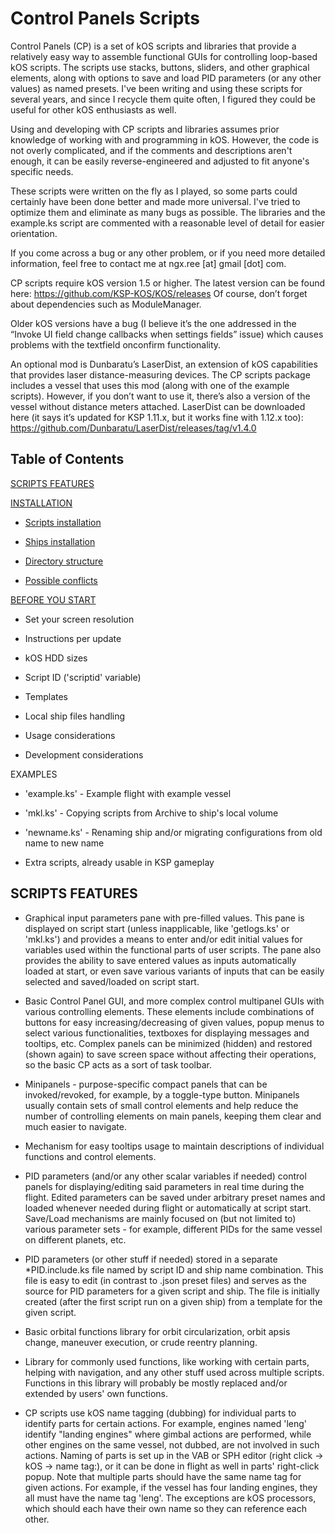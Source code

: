 # Control Panels Scripts

Control Panels (CP) is a set of kOS scripts and libraries that provide a relatively easy way to assemble functional GUIs for controlling loop-based kOS scripts. The scripts use stacks, buttons, sliders, and other graphical elements, along with options to save and load PID parameters (or any other values) as named presets. I've been writing and using these scripts for several years, and since I recycle them quite often, I figured they could be useful for other kOS enthusiasts as well.

Using and developing with CP scripts and libraries assumes prior knowledge of working with and programming in kOS. However, the code is not overly complicated, and if the comments and descriptions aren't enough, it can be easily reverse-engineered and adjusted to fit anyone's specific needs.

These scripts were written on the fly as I played, so some parts could certainly have been done better and made more universal. I've tried to optimize them and eliminate as many bugs as possible. The libraries and the example.ks script are commented with a reasonable level of detail for easier orientation.

If you come across a bug or any other problem, or if you need more detailed information, feel free to contact me at ngx.ree [at] gmail [dot] com.

CP scripts require kOS version 1.5 or higher. The latest version can be found here:
https://github.com/KSP-KOS/KOS/releases
Of course, don’t forget about dependencies such as ModuleManager.

Older kOS versions have a bug (I believe it’s the one addressed in the “Invoke UI field change callbacks when settings fields” issue) which causes problems with the textfield onconfirm functionality.

An optional mod is Dunbaratu’s LaserDist, an extension of kOS capabilities that provides laser distance-measuring devices. The CP scripts package includes a vessel that uses this mod (along with one of the example scripts). However, if you don’t want to use it, there’s also a version of the vessel without distance meters attached.
LaserDist can be downloaded here (it says it’s updated for KSP 1.11.x, but it works fine with 1.12.x too):
https://github.com/Dunbaratu/LaserDist/releases/tag/v1.4.0

## Table of Contents
[SCRIPTS FEATURES](#scripts-features)

[INSTALLATION](#installation)

 - [Scripts installation](#scripts-installation)
 
 - [Ships installation](#ships-installation)
 
 - [Directory structure](#directory-structure)
 
 - [Possible conflicts](#possible-conflicts)
 
[BEFORE YOU START](#before-you-start)

 - Set your screen resolution
 
 - Instructions per update
 
 - kOS HDD sizes
 
 - Script ID ('scriptid' variable)
 
 - Templates
 
 - Local ship files handling
 
 - Usage considerations
 
 - Development considerations
 
EXAMPLES

 - 'example.ks' - Example flight with example vessel
 
 - 'mkl.ks' - Copying scripts from Archive to ship's local volume
 
 - 'newname.ks' - Renaming ship and/or migrating configurations from old name to new name
 
 - Extra scripts, already usable in KSP gameplay
 


## SCRIPTS FEATURES
- Graphical input parameters pane with pre-filled values. This pane is displayed on script start (unless inapplicable, like 'getlogs.ks' or 'mkl.ks') and provides a means to enter and/or edit initial values for variables used within the functional parts of user scripts. The pane also provides the ability to save entered values as inputs automatically loaded at start, or even save various variants of inputs that can be easily selected and saved/loaded on script start.

- Basic Control Panel GUI, and more complex control multipanel GUIs with various controlling elements. These elements include combinations of buttons for easy increasing/decreasing of given values, popup menus to select various functionalities, textboxes for displaying messages and tooltips, etc. Complex panels can be minimized (hidden) and restored (shown again) to save screen space without affecting their operations, so the basic CP acts as a sort of task toolbar.

- Minipanels - purpose-specific compact panels that can be invoked/revoked, for example, by a toggle-type button. Minipanels usually contain sets of small control elements and help reduce the number of controlling elements on main panels, keeping them clear and much easier to navigate.

- Mechanism for easy tooltips usage to maintain descriptions of individual functions and control elements.

- PID parameters (and/or any other scalar variables if needed) control panels for displaying/editing said parameters in real time during the flight. Edited parameters can be saved under arbitrary preset names and loaded whenever needed during flight or automatically at script start. Save/Load mechanisms are mainly focused on (but not limited to) various parameter sets - for example, different PIDs for the same vessel on different planets, etc.

- PID parameters (or other stuff if needed) stored in a separate *PID.include.ks file named by script ID and ship name combination. This file is easy to edit (in contrast to .json preset files) and serves as the source for PID parameters for a given script and ship. The file is initially created (after the first script run on a given ship) from a template for the given script.

- Basic orbital functions library for orbit circularization, orbit apsis change, maneuver execution, or crude reentry planning.

- Library for commonly used functions, like working with certain parts, helping with navigation, and any other stuff used across multiple scripts. Functions in this library will probably be mostly replaced and/or extended by users' own functions.

- CP scripts use kOS name tagging (dubbing) for individual parts to identify parts for certain actions. For example, engines named 'leng' identify "landing engines" where gimbal actions are performed, while other engines on the same vessel, not dubbed, are not involved in such actions. Naming of parts is set up in the VAB or SPH editor (right click → kOS → name tag:), or it can be done in flight as well in parts' right-click popup. Note that multiple parts should have the same name tag for given actions. For example, if the vessel has four landing engines, they all must have the name tag 'leng'. The exceptions are kOS processors, which should each have their own name so they can reference each other.

